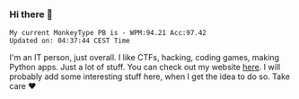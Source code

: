 ### Hi there 👋
<!-- PB START -->
```
My current MonkeyType PB is - WPM:94.21 Acc:97.42
Updated on: 04:37:44 CEST Time
```
<!-- PB END -->
I'm an IT person, just overall. I like CTFs, hacking, coding games, making Python apps. Just a lot of stuff.
You can check out my website [here](https://skill3472.github.io/).
I will probably add some interesting stuff here, when I get the idea to do so. Take care ❤️
